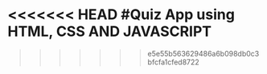 <<<<<<< HEAD
#Quiz App using HTML, CSS AND JAVASCRIPT
=======

>>>>>>> e5e55b563629486a6b098db0c3bfcfa1cfed8722
